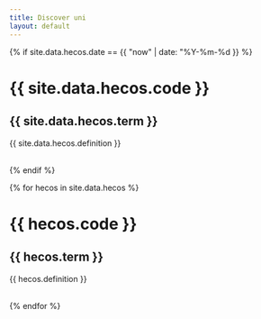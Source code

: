 ```yaml
---
title: Discover uni
layout: default
---
```


{% if site.data.hecos.date == {{ "now" | date: "%Y-%m-%d }} %}
  <h1>  {{ site.data.hecos.code }} </h1>
  <h2> {{ site.data.hecos.term }} </h2>
  <p> {{ site.data.hecos.definition }} </p>
  <br />
{% endif %}


{% for hecos in site.data.hecos %}
  <h1>  {{ hecos.code }} </h1>
  <h2> {{ hecos.term }} </h2>
  <p> {{ hecos.definition }} </p>
  <br />
{% endfor %}
